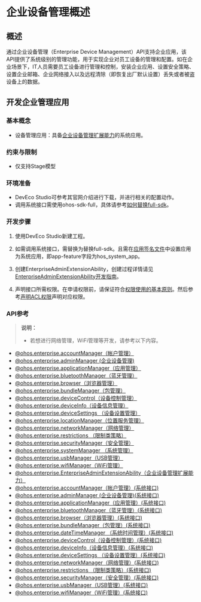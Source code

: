 # 企业设备管理概述

## 概述
通过企业设备管理（Enterprise Device Management）API支持企业应用，该API提供了系统级别的管理功能，用于实现企业对员工设备的管理和配置。如在企业场景下，IT人员需要员工设备进行管理和控制，安装企业应用、设置安全策略、设置企业邮箱、企业网络接入以及远程清除（即恢复出厂默认设置）丢失或者被盗设备上的数据。

## 开发企业管理应用

### 基本概念
- 设备管理应用：<!--RP1-->具备[企业设备管理扩展能力](enterprise-extensionAbility.md)的系统应用<!--RP1End-->。

### 约束与限制
- 仅支持Stage模型

### 环境准备
- DevEco Studio可参考其官网介绍进行下载，并进行相关的配置动作。<!--Del-->
- 调用系统接口需使用ohos-sdk-full，具体请参考[如何替换full-sdk](../faqs/full-sdk-switch-guide.md)。<!--DelEnd-->

### 开发步骤

1. 使用DevEco Studio新建工程。<!--Del-->

2. 如需调用系统接口，需替换为替换full-sdk。且需在[应用签名文件](../security/AccessToken/app-permission-mgmt-overview.md#应用apl等级)中设置应用为系统应用，即app-feature字段为hos_system_app。<!--DelEnd-->

3. 创建EnterpriseAdminExtensionAbility，创建过程详情请见<!--RP1-->[EnterpriseAdminExtensionAbility开发指南](enterprise-extensionAbility.md)<!--RP1End-->。

4. 声明接口所需权限。在申请权限前，请保证符合[权限使用的基本原则](../security/AccessToken/app-permission-mgmt-overview.md#权限使用的基本原则)。然后参考[声明ACL权限](../security/AccessToken/declare-permissions-in-acl.md)声明对应权限。

### API参考

> **说明：**
>
> - 若想进行网络管理，WiFi管理等开发，请参考以下内容。
- [@ohos.enterprise.accountManager（帐户管理）](../reference/apis-mdm-kit/js-apis-enterprise-accountManager.md)
- [@ohos.enterprise.adminManager (企业设备管理)](../reference/apis-mdm-kit/js-apis-enterprise-adminManager.md)
- [@ohos.enterprise.applicationManager（应用管理）](../reference/apis-mdm-kit/js-apis-enterprise-applicationManager.md)
- [@ohos.enterprise.bluetoothManager（蓝牙管理）](../reference/apis-mdm-kit/js-apis-enterprise-bluetoothManager.md)
- [@ohos.enterprise.browser（浏览器管理）](../reference/apis-mdm-kit/js-apis-enterprise-browser.md)
- [@ohos.enterprise.bundleManager（包管理）](../reference/apis-mdm-kit/js-apis-enterprise-bundleManager.md)
- [@ohos.enterprise.deviceControl（设备控制管理）](../reference/apis-mdm-kit/js-apis-enterprise-deviceControl.md)
- [@ohos.enterprise.deviceInfo（设备信息管理）](../reference/apis-mdm-kit/js-apis-enterprise-deviceInfo.md)
- [@ohos.enterprise.deviceSettings （设备设置管理）](../reference/apis-mdm-kit/js-apis-enterprise-deviceSettings.md)
- [@ohos.enterprise.locationManager（位置服务管理）](../reference/apis-mdm-kit/js-apis-enterprise-locationManager.md)
- [@ohos.enterprise.networkManager（网络管理）](../reference/apis-mdm-kit/js-apis-enterprise-networkManager.md)
- [@ohos.enterprise.restrictions （限制类策略）](../reference/apis-mdm-kit/js-apis-enterprise-restrictions.md)
- [@ohos.enterprise.securityManager（安全管理）](../reference/apis-mdm-kit/js-apis-enterprise-securityManager.md)
- [@ohos.enterprise.systemManager （系统管理）](../reference/apis-mdm-kit/js-apis-enterprise-systemManager.md)
- [@ohos.enterprise.usbManager（USB管理）](../reference/apis-mdm-kit/js-apis-enterprise-usbManager.md)
- [@ohos.enterprise.wifiManager（WiFi管理）](../reference/apis-mdm-kit/js-apis-enterprise-wifiManager.md)
- [@ohos.enterprise.EnterpriseAdminExtensionAbility（企业设备管理扩展能力）](../reference/apis-mdm-kit/js-apis-EnterpriseAdminExtensionAbility.md)<!--Del-->
- [@ohos.enterprise.accountManager（帐户管理）(系统接口)](../reference/apis-mdm-kit/js-apis-enterprise-accountManager-sys.md)
- [@ohos.enterprise.adminManager (企业设备管理)(系统接口)](../reference/apis-mdm-kit/js-apis-enterprise-adminManager-sys.md)
- [@ohos.enterprise.applicationManager（应用管理）(系统接口)](../reference/apis-mdm-kit/js-apis-enterprise-applicationManager-sys.md)
- [@ohos.enterprise.bluetoothManager（蓝牙管理）(系统接口)](../reference/apis-mdm-kit/js-apis-enterprise-bluetoothManager-sys.md)
- [@ohos.enterprise.browser（浏览器管理）(系统接口)](../reference/apis-mdm-kit/js-apis-enterprise-browser-sys.md)
- [@ohos.enterprise.bundleManager（包管理）(系统接口)](../reference/apis-mdm-kit/js-apis-enterprise-bundleManager-sys.md)
- [@ohos.enterprise.dateTimeManager （系统时间管理）(系统接口)](../reference/apis-mdm-kit/js-apis-enterprise-dateTimeManager-sys.md)
- [@ohos.enterprise.deviceControl（设备控制管理）(系统接口)](../reference/apis-mdm-kit/js-apis-enterprise-deviceControl-sys.md)
- [@ohos.enterprise.deviceInfo（设备信息管理）(系统接口)](../reference/apis-mdm-kit/js-apis-enterprise-deviceInfo-sys.md)
- [@ohos.enterprise.deviceSettings （设备设置管理）(系统接口)](../reference/apis-mdm-kit/js-apis-enterprise-deviceSettings-sys.md)
- [@ohos.enterprise.networkManager（网络管理）(系统接口)](../reference/apis-mdm-kit/js-apis-enterprise-networkManager-sys.md)
- [@ohos.enterprise.restrictions （限制类策略）(系统接口)](../reference/apis-mdm-kit/js-apis-enterprise-restrictions-sys.md)
- [@ohos.enterprise.securityManager（安全管理）(系统接口)](../reference/apis-mdm-kit/js-apis-enterprise-securityManager-sys.md)
- [@ohos.enterprise.usbManager（USB管理）(系统接口)](../reference/apis-mdm-kit/js-apis-enterprise-usbManager-sys.md)
- [@ohos.enterprise.wifiManager（WiFi管理）(系统接口)](../reference/apis-mdm-kit/js-apis-enterprise-wifiManager-sys.md)<!--DelEnd-->